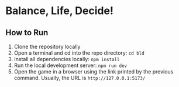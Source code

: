 # Balance, Life, Decide!

## How to Run

1. Clone the repository locally
2. Open a terminal and cd into the repo directory: `cd bld`
3. Install all dependencies locally: `npm install`
4. Run the local development server: `npm run dev`
5. Open the game in a browser using the link printed by the previous command. Usually, the URL is `http://127.0.0.1:5173/`
